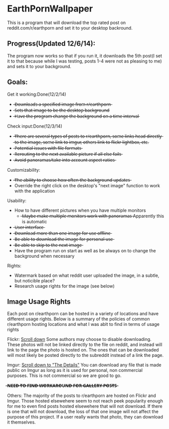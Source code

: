 EarthPornWallpaper
==================
This is a program that will download the top rated post on reddit.com/r/earthporn and set it to your desktop backround.

<h2>Progress(Updated 12/6/14):</h2>
The program now works so that if you run it, it downloads the 5th post(I set it to that because while I was testing, posts 1-4 were not as pleasing to me) and sets it to your background. 

<h2>Goals:</h2>
Get it working:Done(12/2/14)
<ul>
    <li>̶D̶o̶w̶n̶l̶o̶a̶d̶s̶ ̶a̶ ̶s̶p̶e̶c̶i̶f̶i̶e̶d̶ ̶i̶m̶a̶g̶e̶ ̶f̶r̶o̶m̶ ̶r̶/̶e̶a̶r̶t̶h̶p̶o̶r̶n̶</li>
    <li>̶S̶e̶t̶s̶ ̶t̶h̶a̶t̶ ̶i̶m̶a̶g̶e̶ ̶t̶o̶ ̶b̶e̶ ̶t̶h̶e̶ ̶d̶e̶s̶k̶t̶o̶p̶ ̶b̶a̶c̶k̶g̶r̶o̶u̶n̶d̶</li>
    <li>̶H̶a̶v̶e̶ ̶t̶h̶e̶̶ ̶p̶r̶o̶g̶r̶a̶m̶ ̶c̶h̶a̶n̶g̶e̶ ̶t̶h̶e̶ ̶b̶a̶c̶k̶g̶r̶o̶u̶n̶d̶ ̶o̶n̶ ̶a̶ ̶t̶i̶m̶e̶ ̶i̶n̶t̶e̶r̶v̶a̶l̶</li>
</ul>
Check input:Done(12/3/14)
<ul>
    <li>̶T̶h̶e̶r̶e̶ ̶a̶r̶e̶ ̶s̶e̶v̶e̶r̶a̶l̶ ̶t̶y̶p̶e̶s̶ ̶o̶f̶ ̶p̶o̶s̶t̶s̶ ̶t̶o̶ ̶r̶/̶e̶a̶r̶t̶h̶p̶o̶r̶n̶,̶ ̶s̶o̶m̶e̶ ̶l̶i̶n̶k̶s̶ ̶h̶e̶a̶d̶ ̶d̶i̶̶r̶e̶c̶t̶l̶y̶ ̶t̶o̶ ̶t̶h̶e̶ ̶i̶m̶a̶g̶e̶,̶ ̶s̶o̶m̶e̶ ̶l̶i̶n̶k̶ ̶t̶o̶ ̶i̶m̶g̶u̶r̶,̶ ̶o̶t̶h̶e̶r̶s̶ ̶l̶i̶n̶k̶ ̶t̶o̶ ̶f̶l̶i̶c̶k̶r̶ ̶l̶i̶g̶h̶t̶b̶o̶x̶,̶ ̶e̶t̶c̶.</li>
    <li>̶P̶o̶t̶e̶n̶t̶i̶a̶l̶ ̶i̶s̶s̶u̶e̶s̶ ̶w̶i̶t̶h̶ ̶f̶i̶l̶e̶ ̶f̶o̶r̶m̶a̶t̶s̶</li>
    <li>̶R̶e̶r̶o̶u̶t̶i̶n̶g̶ ̶t̶o̶ ̶t̶h̶e̶ ̶n̶e̶x̶t̶ ̶a̶v̶a̶i̶l̶a̶b̶l̶e̶ ̶p̶i̶c̶t̶u̶r̶e̶ ̶i̶f̶ ̶a̶l̶l̶ ̶e̶l̶s̶e̶ ̶f̶a̶i̶l̶s̶</li>
    <li>̶A̶v̶o̶i̶d̶ ̶p̶a̶n̶o̶r̶a̶m̶a̶s̶/̶t̶a̶k̶e̶ ̶i̶n̶t̶o̶ ̶a̶c̶c̶o̶u̶n̶t̶ ̶a̶s̶p̶e̶c̶t̶ ̶r̶a̶t̶i̶o̶s̶</li>
</ul>
Customizability:
<ul>
    <li>̶T̶h̶e̶ ̶a̶b̶i̶l̶i̶t̶y̶ ̶t̶o̶ ̶c̶h̶o̶o̶s̶e̶ ̶h̶o̶w̶ ̶o̶f̶t̶e̶n̶ ̶t̶h̶e̶ ̶b̶a̶c̶k̶g̶r̶o̶u̶n̶d̶ ̶u̶p̶d̶a̶t̶e̶s̶</li>
    <li>Override the right click on the desktop's "next image" function to work with the application</li>
</ul>
Usability:
<ul>
    <li>How to have different pictures when you have multiple monitors
      <ul><li>̶M̶a̶y̶b̶e̶ ̶m̶a̶k̶e̶ ̶m̶u̶l̶t̶i̶p̶l̶e̶ ̶m̶o̶n̶i̶t̶o̶r̶s̶ ̶w̶o̶r̶k̶ ̶w̶i̶t̶h̶ ̶p̶a̶n̶o̶r̶a̶m̶a̶s̶ Apparently this is automatic</li></ul></li>
    <li>̶U̶s̶e̶r̶ ̶i̶n̶t̶e̶r̶f̶a̶c̶e̶</li>
    <li>̶D̶o̶w̶n̶l̶o̶a̶d̶ ̶m̶o̶r̶e̶ ̶t̶h̶a̶n̶ ̶o̶n̶e̶ ̶i̶m̶a̶g̶e̶ ̶f̶o̶r̶ ̶u̶s̶e̶ ̶o̶f̶f̶l̶i̶n̶e̶</li>
    <li>̶B̶e̶ ̶a̶b̶l̶e̶ ̶t̶o̶ ̶d̶o̶w̶n̶l̶o̶a̶d̶̶ ̶t̶h̶e̶ ̶i̶m̶a̶g̶e̶ ̶f̶o̶r̶ ̶p̶e̶r̶s̶o̶n̶a̶l̶ ̶u̶s̶e̶</li>
    <li>̶B̶e̶ ̶a̶b̶l̶e̶ ̶t̶o̶ ̶s̶k̶i̶p̶ ̶t̶o̶ ̶t̶h̶e̶ ̶n̶e̶x̶t̶ ̶i̶m̶a̶g̶e̶</li>
    <li>Have the program run on start as well as be always on to change the background when necessary</li>
</ul>
Rights:
<ul>
    <li>Watermark based on what reddit user uploaded the image, in a subtle, but noticible place?</li>
    <li>Research usage rights for the image (see below)</li>
</ul>

<h2>Image Usage Rights</h2>
Each post on r/earthporn can be hosted in a variety of locations and have different usage rights. Below is a summary of the policies of common r/earthporn hosting locations and what I was ablt to find in terms of usage rights  

Flickr:
<a href="https://www.flickr.com/help/photos/#2265887">Scroll down</a>
Some authors may choose to disable downloading. These photos will not be linked directly to the file on reddit, and instead will link to the page the photo is hosted on. The ones that can be downloaded will most likely be posted directly to the subreddit instead of a link the page.

Imgur:
<a href="http://imgur.com/tos">Scroll down to "The Details"</a>
You can download any file that is made public on Imgur as long as it is used for personal, non commercial purposes. This is not commercial so we are good to go. 

**̶N̶E̶E̶D̶ ̶T̶O̶ ̶F̶I̶N̶D̶ ̶W̶O̶R̶K̶A̶R̶O̶U̶N̶D̶ ̶F̶O̶R̶ ̶G̶A̶L̶L̶E̶R̶Y̶ ̶P̶O̶S̶T̶S̶**

Others:
The majority of the posts to r/earthporn are hosted on Flickr and Imgur. Those hosted elsewehere seem to not reach peek popularity enough for me to even find posts hosted elsewehere that will not download. If there is one that will not download, the loss of that one image will not affect the purpose of this project. If a user really wants that photo, they can download it themselves. 
